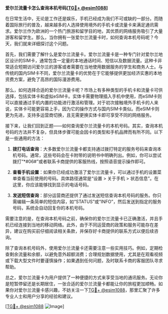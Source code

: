 **爱尔兰流量卡怎么查询本机号码[[TG💪+ @esim1088](https://t.me/s/esim1088)]**

在日常生活中，无论是工作还是娱乐，手机已经成为我们不可或缺的一部分。而随着国际旅行的普及，越来越多的人选择使用境外的手机卡或流量卡来满足通讯需求。爱尔兰作为欧洲的一个热门旅游和留学目的地，其优质的网络服务吸引了大量游客和留学生。那么，当你拥有一张爱尔兰流量卡时，如何查询本机号码呢？今天，我们就来详细探讨这个问题。

首先，我们需要了解什么是爱尔兰流量卡。爱尔兰流量卡是一种专门针对爱尔兰地区设计的SIM卡，通常包含一定量的本地通话时间、短信以及数据流量。这种卡非常适合短期访问爱尔兰的游客或者需要在当地使用数据服务的学生和商务人士。与传统的国内SIM卡不同，爱尔兰流量卡的优势在于它能够提供更加经济实惠的本地资费方案，避免了高昂的国际漫游费用。

那么，如何选择合适的爱尔兰流量卡呢？市场上有多种类型的手机卡和流量卡可供选择，包括实体卡和虚拟eSIM卡。实体卡需要物理插入手机中使用，而eSIM卡则可以直接通过手机内置的功能进行激活和管理。对于初次接触境外手机卡的人来说，实体卡可能更容易上手，因为它的操作方式与国内SIM卡类似。而eSIM卡则更为先进，支持多运营商切换，且无需更换实体卡即可享受不同的网络服务。

接下来，让我们回到正题——如何查询爱尔兰流量卡的本机号码。其实，查询本机号码的方法并不复杂，但具体步骤可能会因卡的类型和手机品牌而有所不同。以下是一些通用的方法：

1. **拨打电话查询**：大多数爱尔兰流量卡都支持通过拨打特定的服务号码来查询本机号码。通常，这些号码会在卡附带的说明书中明确列出。例如，你可以尝试拨打“*#06#”或者联系卡商提供的客服热线，按照语音提示操作即可。

2. **查看手机设置**：如果你已经成功激活了爱尔兰流量卡，可以通过手机的设置菜单查看当前使用的号码。具体路径通常是“设置 > 关于手机 > 状态信息”。在这里，你应该能够找到显示的电话号码。

3. **发送短信查询**：部分运营商还提供了通过发送短信查询本机号码的服务。你只需编辑一条简单的短信内容，如“STATUS”或“INFO”，然后发送到指定的服务号码，系统会自动回复你的本机号码。

需要注意的是，在查询本机号码之前，确保你的爱尔兰流量卡已正确激活，并且手机已经连接到当地的移动网络。此外，由于不同运营商的政策和服务可能存在差异，建议在购买前仔细阅读相关条款，并保存好卡商提供的联系方式以便后续咨询。

除了查询本机号码外，使用爱尔兰流量卡还需要注意一些实用技巧。例如，定期检查剩余流量和余额，以避免意外超额消费；合理规划数据使用，尤其是在观看视频或下载大型文件时要谨慎操作；如果遇到任何问题，及时联系卡商的客服团队寻求帮助。

总之，爱尔兰流量卡为用户提供了一种便捷的方式来享受当地的通讯服务。无论你是短暂停留还是长期居住，一张合适的爱尔兰流量卡都能让你的旅程更加顺畅。如果你对爱尔兰流量卡感兴趣，不妨关注一下[TG💪+ @esim1088](https://t.me/s/esim1088)，那里汇聚了许多专业人士和用户分享的经验和建议。

[[TG💪+ @esim1088](https://t.me/s/esim1088) ![Image](https://i.postimg.cc/4NQfJmqS/Snipaste-2025-05-13-00-14-12.png)]
